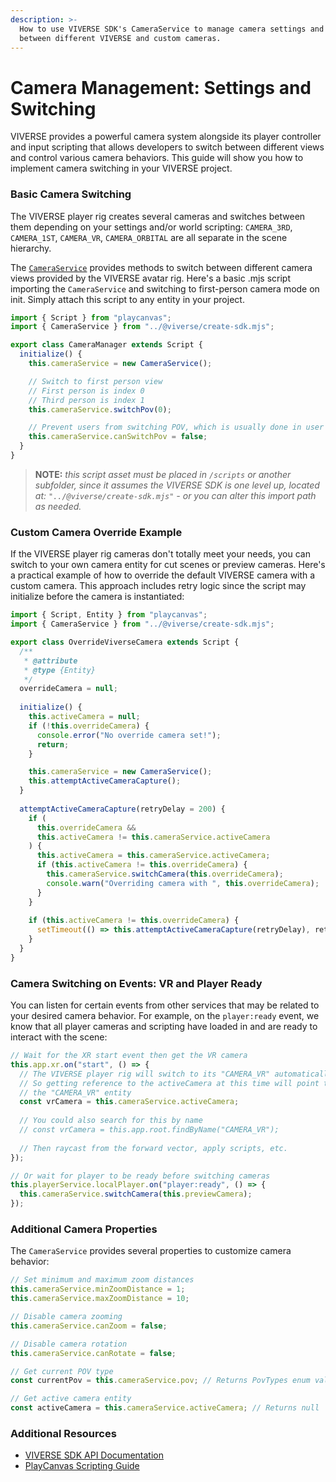 ```yaml
---
description: >-
  How to use VIVERSE SDK's CameraService to manage camera settings and switch
  between different VIVERSE and custom cameras.
---
```


# Camera Management: Settings and Switching

VIVERSE provides a powerful camera system alongside its player controller and input scripting that allows developers to switch between different views and control various camera behaviors. This guide will show you how to implement camera switching in your VIVERSE project.

### Basic Camera Switching

The VIVERSE player rig creates several cameras and switches between them depending on your settings and/or world scripting: `CAMERA_3RD`, `CAMERA_1ST`, `CAMERA_VR`, `CAMERA_ORBITAL` are all separate in the scene hierarchy.

The [`CameraService`](https://viveportsoftware.github.io/pc-lib/classes/CameraService.html) provides methods to switch between different camera views provided by the VIVERSE avatar rig. Here's a basic .mjs script importing the `CameraService`  and switching to first-person camera mode on init. Simply attach this script to any entity in your project.&#x20;

```javascript
import { Script } from "playcanvas";
import { CameraService } from "../@viverse/create-sdk.mjs";

export class CameraManager extends Script {
  initialize() {
    this.cameraService = new CameraService();

    // Switch to first person view
    // First person is index 0
    // Third person is index 1
    this.cameraService.switchPov(0);

    // Prevent users from switching POV, which is usually done in user settings or with the keyboard shortcut "V"
    this.cameraService.canSwitchPov = false;
  }
}
```

> **NOTE:** _this script asset must be placed in `/scripts` or another subfolder, since it assumes the VIVERSE SDK is one level up, located at: `"../@viverse/create-sdk.mjs"` - or you can alter this import path as needed._

### Custom Camera Override Example

If the VIVERSE player rig cameras don't totally meet your needs, you can switch to your own camera entity for cut scenes or preview cameras. Here's a practical example of how to override the default VIVERSE camera with a custom camera. This approach includes retry logic since the script may initialize before the camera is instantiated:

```javascript
import { Script, Entity } from "playcanvas";
import { CameraService } from "../@viverse/create-sdk.mjs";

export class OverrideViverseCamera extends Script {
  /**
   * @attribute
   * @type {Entity}
   */
  overrideCamera = null;
  
  initialize() {
    this.activeCamera = null;
    if (!this.overrideCamera) {
      console.error("No override camera set!");
      return;
    }

    this.cameraService = new CameraService();
    this.attemptActiveCameraCapture();
  }
  
  attemptActiveCameraCapture(retryDelay = 200) {
    if (
      this.overrideCamera &&
      this.activeCamera != this.cameraService.activeCamera
    ) {
      this.activeCamera = this.cameraService.activeCamera;
      if (this.activeCamera != this.overrideCamera) {
        this.cameraService.switchCamera(this.overrideCamera);
        console.warn("Overriding camera with ", this.overrideCamera);
      }
    }
    
    if (this.activeCamera != this.overrideCamera) {
      setTimeout(() => this.attemptActiveCameraCapture(retryDelay), retryDelay);
    }
  }
}
```

### Camera Switching on Events: VR and Player Ready

You can listen for certain events from other services that may be related to your desired camera behavior. For example, on the `player:ready` event, we know that all player cameras and scripting have loaded in and are ready to interact with the scene:

```javascript
// Wait for the XR start event then get the VR camera
this.app.xr.on("start", () => {
  // The VIVERSE player rig will switch to its "CAMERA_VR" automatically
  // So getting reference to the activeCamera at this time will point to
  // the "CAMERA_VR" entity
  const vrCamera = this.cameraService.activeCamera;
  
  // You could also search for this by name
  // const vrCamera = this.app.root.findByName("CAMERA_VR");
  
  // Then raycast from the forward vector, apply scripts, etc.
});

// Or wait for player to be ready before switching cameras
this.playerService.localPlayer.on("player:ready", () => {
  this.cameraService.switchCamera(this.previewCamera);
});
```

### Additional Camera Properties

The `CameraService` provides several properties to customize camera behavior:

```javascript
// Set minimum and maximum zoom distances
this.cameraService.minZoomDistance = 1;
this.cameraService.maxZoomDistance = 10;

// Disable camera zooming
this.cameraService.canZoom = false;

// Disable camera rotation
this.cameraService.canRotate = false;

// Get current POV type
const currentPov = this.cameraService.pov; // Returns PovTypes enum value

// Get active camera entity
const activeCamera = this.cameraService.activeCamera; // Returns null | Entity
```

### Additional Resources

* [VIVERSE SDK API Documentation](https://viveportsoftware.github.io/pc-lib/)
* [PlayCanvas Scripting Guide](https://developer.playcanvas.com/user-manual/scripting/)
